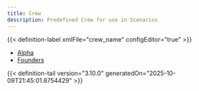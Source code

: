 ```yaml
---
title: Crew
description: Predefined Crew for use in Scenarios
---
```




<!-- This is generated by the MarsSim HelpGenertor, do not edit. -->

{{< definition-label xmlFile="crew_name" configEditor="true" >}}


- [Alpha](../crew/alpha)
- [Founders](../crew/founders)


{{< definition-tail version="3.10.0" generatedOn="2025-10-09T21:45:01.8754429" >}}


